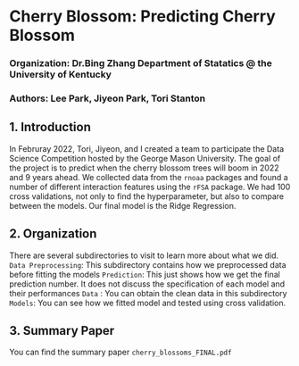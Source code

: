 # Cherry Blossom: Predicting Cherry Blossom
### **Organization: Dr.Bing Zhang Department of Statatics @ the University of Kentucky**
### Authors: Lee Park, Jiyeon Park, Tori Stanton

## **1. Introduction**
In Februray 2022, Tori, Jiyeon, and I created a team to participate the Data Science Competition hosted by the George Mason University.
The goal of the project is to predict when the cherry blossom trees will boom in 2022 and 9 years ahead. 
We collected data from the `rnoaa` packages and found a number of different interaction features using the `rFSA` package.
We had 100 cross validations, not only to find the hyperparameter, but also to compare between the models.
Our final model is the Ridge Regression.


## **2. Organization**
There are several subdirectories to visit to learn more about what we did.
 `Data Preprocessing`: This subdirectory contains how we preprocessed data before fitting the models
 `Prediction`: This just shows how we get the final prediction number. It does not discuss the specification of each model and their performances
 `Data` : You can obtain the clean data in this subdirectory
 `Models`: You can see how we fitted model and tested using cross validation.


## **3. Summary Paper**
You can find the summary paper `cherry_blossoms_FINAL.pdf`
